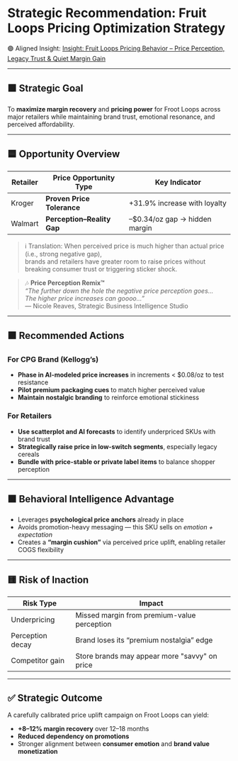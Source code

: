 # Strategic Recommendation: Fruit Loops Pricing Optimization Strategy

🟣 Aligned Insight:
[Insight: Fruit Loops Pricing Behavior – Price Perception, Legacy Trust & Quiet Margin Gain](/Insights/insights/fruit_loops_price_perception_kroger_walmart.md)

---

## 🟩 Strategic Goal

To **maximize margin recovery** and **pricing power** for Froot Loops across major retailers while maintaining brand trust, emotional resonance, and perceived affordability.

---

## 🟦 Opportunity Overview

| Retailer | Price Opportunity Type          | Key Indicator                   |
|----------|---------------------------------|---------------------------------|
| Kroger   | **Proven Price Tolerance**      | +31.9% increase with loyalty    |
| Walmart  | **Perception–Reality Gap**      | –$0.34/oz gap → hidden margin   |

> ℹ️ Translation: When perceived price is much higher than actual price (i.e., strong negative gap),  
> brands and retailers have greater room to raise prices without breaking consumer trust or triggering sticker shock.

> 🎶 **Price Perception Remix™**  
> *“The further down the hole the negative price perception goes...  
> The higher price increases can goooo...”*  
> — Nicole Reaves, Strategic Business Intelligence Studio

---

## 🟪 Recommended Actions

### For CPG Brand (Kellogg’s)
- **Phase in AI-modeled price increases** in increments < $0.08/oz to test resistance  
- **Pilot premium packaging cues** to match higher perceived value  
- **Maintain nostalgic branding** to reinforce emotional stickiness  

### For Retailers
- **Use scatterplot and AI forecasts** to identify underpriced SKUs with brand trust  
- **Strategically raise price in low-switch segments**, especially legacy cereals  
- **Bundle with price-stable or private label items** to balance shopper perception

---

## 🟩 Behavioral Intelligence Advantage

- Leverages **psychological price anchors** already in place  
- Avoids promotion-heavy messaging — this SKU sells on *emotion + expectation*  
- Creates a **“margin cushion”** via perceived price uplift, enabling retailer COGS flexibility

---

## 🟨 Risk of Inaction

| Risk Type        | Impact                                            |
|------------------|---------------------------------------------------|
| Underpricing      | Missed margin from premium-value perception      |
| Perception decay  | Brand loses its “premium nostalgia” edge         |
| Competitor gain   | Store brands may appear more "savvy" on price    |

---

## ✅ Strategic Outcome

A carefully calibrated price uplift campaign on Froot Loops can yield:
- **+8–12% margin recovery** over 12–18 months  
- **Reduced dependency on promotions**
- Stronger alignment between **consumer emotion** and **brand value monetization**
